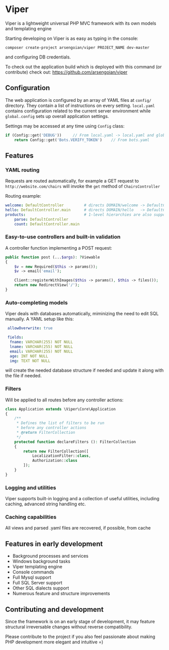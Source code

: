 # Viper

Viper is a lightweight universal PHP MVC framework with its own models and templating engine

Starting developing on Viper is as easy as typing in the console:
    
    composer create-project arsengoian/viper PROJECT_NAME dev-master
    
and configuring DB credentials.

To check out the application build which is deployed with this command (or contribute) check out: https://github.com/arsengoian/viper

## Configuration

The web application is configured by an array of YAML files at `config/` directory. They contain a list of instructions on every setting. `local.yaml` contains configuration related to the current server environment while `global.config` sets up overall application settings.

Settings may be accessed at any time using `Config` class:
```php
if (Config::get('DEBUG'))     // From local.yaml -> local.yaml and global.yaml don't need a preffix
    return Config::get('Bots.VERIFY_TOKEN')    // From bots.yaml
```
    
## Features    

### YAML routing
Requests are routed automatically, for example a GET request to `http://website.com/chairs` will invoke the `get` method of `ChairsController`

Routing example:

```yaml
welcome: DefaultController         # directs DOMAIN/welcome -> DefaultController::get($http_params)
hello: DefaultController.main      # directs DOMAIN/hello   -> DefaultController::main($http_params)
products:                          # 1-level hierarchies are also supported
    parse: DefaultController
    count: DefaultController.main
```        
### Easy-to-use controllers and built-in validation
A controller function implementing a POST request:
```php
public function post (...$args): ?Viewable
{
    $v = new Required($this -> params());                                 // Create validator
    $v -> email('email');                                                 // Validate "email" field

    Client::registerWithImages($this -> params(), $this -> files());      // Create new model in the database
    return new RedirectView('/');                                         // Redirect to main page
}
```

### Auto-completing models
Viper deals with databases automatically, miminizing the need to edit SQL manually. A YAML setup like this:
```yaml
 allowOverwrite: true

 fields:
  fname: VARCHAR(255) NOT NULL
  lname: VARCHAR(255) NOT NULL
  email: VARCHAR(255) NOT NULL
  age: INT NOT NULL
  img: TEXT NOT NULL
```
will create the needed database structure if needed and update it along with the file if needed.

### Filters
Will be applied to all routes before any controller actions:
```php
class Application extends \Viper\Core\Application
{
    /**
     * Defines the list of filters to be run
     * before any controller actions
     * @return FilterCollection
     */
    protected function declareFilters (): FilterCollection
    {
        return new FilterCollection([
            LocalizationFilter::class,
            Authorization::class
        ]);
    }
}
```

### Logging and utilities 
Viper supports built-in logging and a collection of useful utilities, including caching, advanced string handling etc.

### Caching capabilities
All views and parsed .yaml files are recovered, if possible, from cache

## Features in early development
* Background processes and services
* Windows background tasks
* Viper templating engine
* Console commands
* Full Mysql support
* Full SQL Server support
* Other SQL dialects support
* Numerous feature and structure improvements

## Contributing and development
Since the framework is on an early stage of development, it may feature structural irreversable changes without reverse compatibility. 

Please contribute to the project if you also feel passionate about making PHP development more elegant and intuitive =)
